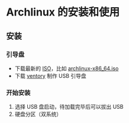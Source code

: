 # Archlinux 的安装和使用
## 安装
### 引导盘
- 下载最新的 [ISO](https://mirrors.tuna.tsinghua.edu.cn/archlinux/iso/)，比如 [archlinux-x86_64.iso](https://mirrors.tuna.tsinghua.edu.cn/archlinux/iso/latest/archlinux-x86_64.iso)
- 下载 [ventory](https://www.ventoy.net/cn/index.html) 制作 USB 引导盘
### 开始安装
1. 选择 USB 盘启动，待加载完毕后可以拔出 USB
2. 硬盘分区（双系统）
